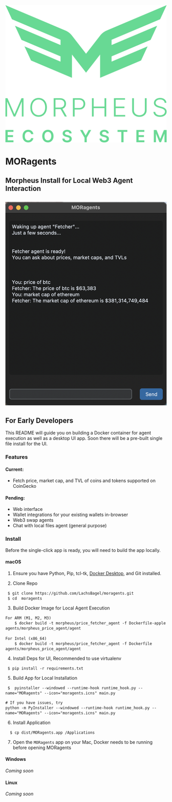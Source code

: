 ![morpheus ecosystem](images/morpheus-ecosystem@3x_green.png)
# MORagents

## Morpheus Install for Local Web3 Agent Interaction

![Fetcher UI](images/FetcherUI.png)
---

## For Early Developers

This README will guide you on building a Docker container for agent execution as well as a desktop UI app.
Soon there will be a pre-built single file install for the UI.

### Features
#### Current: 
- Fetch price, market cap, and TVL of coins and tokens supported on CoinGecko

#### Pending:
- Web interface
- Wallet integrations for your existing wallets in-browser
- Web3 swap agents
- Chat with local files agent (general purpose)

### Install
Before the single-click app is ready, you will need to build the app locally.

#### macOS
1. Ensure you have Python, Pip, tcl-tk, [Docker Desktop](https://www.docker.com/products/docker-desktop/), and Git installed. 


2. Clone Repo
```shell
 $ git clone https://github.com/LachsBagel/moragents.git
 $ cd  moragents
```

3. Build Docker Image for Local Agent Execution

```shell
For ARM (M1, M2, M3) 
    $ docker build -t morpheus/price_fetcher_agent -f Dockerfile-apple agents/morpheus_price_agent/agent

For Intel (x86_64)
    $ docker build -t morpheus/price_fetcher_agent -f Dockerfile agents/morpheus_price_agent/agent
```


4. Install Deps for UI, Recommended to use virtualenv
```shell
 $ pip install -r requirements.txt
```

5. Build App for Local Installation
```shell
 $  pyinstaller --windowed --runtime-hook runtime_hook.py --name="MORagents" --icon="moragents.icns" main.py
```
    # If you have issues, try
    python -m PyInstaller --windowed --runtime-hook runtime_hook.py --name="MORagents" --icon="moragents.icns" main.py

6. Install Application 
```shell
  $ cp dist/MORagents.app /Applications
```

7. Open the ```MORagents``` app on your Mac, Docker needs to be running before opening MORagents

#### Windows
*Coming soon*

#### Linux
*Coming soon*

